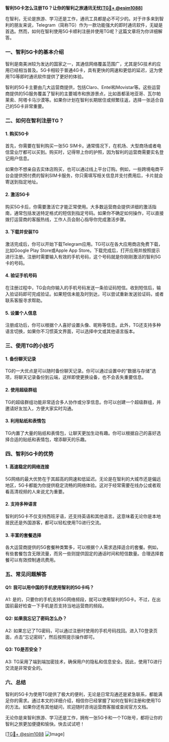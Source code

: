 **智利5G卡怎么注册TG？让你的智利之旅通讯无忧[[TG💪+ @esim1088](https://t.me/s/esim1088)]**

在智利，无论是旅游、学习还是工作，通讯工具都是必不可少的。对于许多来到智利的朋友来说，Telegram（简称TG）作为一款功能强大的即时通讯软件，无疑是首选。然而，如何在智利使用5G卡顺利注册并使用TG呢？这篇文章将为你详细解答。

### 一、智利5G卡的基本介绍

智利是南美洲较为发达的国家之一，其通信网络覆盖范围广，尤其是5G技术的应用已经相当普及。5G卡相较于普通4G卡，具有更快的网速和更低的延迟，这为使用TG等即时通讯软件提供了更好的体验。

智利的5G卡主要由几大运营商提供，包括Claro、Entel和Movistar等。这些运营商提供的5G服务覆盖了智利的主要城市和旅游景点，比如首都圣地亚哥、瓦尔帕莱索、阿塔卡马沙漠等。如果你计划在智利长期居住或频繁往返，选择一张适合自己的5G卡非常重要。

### 二、如何在智利注册TG？

#### 1. **购买5G卡**

首先，你需要在智利购买一张5G SIM卡。通常情况下，在机场、大型商场或者电信营业厅都可以买到。购买时，记得带上你的护照，因为智利的运营商需要实名登记用户信息。

如果你不想亲自去实体店购买，也可以通过线上平台订购。例如，一些跨境电商平台会提供预付费的智利SIM卡服务，你只需填写相关信息并支付费用后，卡片就会寄送到指定地址。

#### 2. **激活5G卡**

购买5G卡后，你需要激活它才能正常使用。大多数运营商会提供详细的激活指南，通常包括发送特定格式的短信到指定号码。如果你不确定如何操作，可以直接拨打运营商的客服热线，工作人员会耐心指导你完成激活步骤。

#### 3. **下载并安装TG**

激活完成后，你可以开始下载Telegram应用。TG可以在各大应用商店免费下载，比如Google Play Store或Apple App Store。下载完成后，打开应用并按照提示进行注册。注册时需要输入有效的手机号码，这个号码就是你刚刚激活的智利5G卡的号码。

#### 4. **验证手机号码**

在注册过程中，TG会向你输入的手机号码发送一条验证码短信。收到短信后，输入验证码即可完成验证。如果短信未能及时到达，可以尝试重新发送验证码，或者联系客服寻求帮助。

#### 5. **设置个人信息**

注册成功后，你可以根据个人喜好设置头像、昵称等信息。此外，TG还支持多种语言切换，如果你不习惯英文界面，可以选择中文或其他语言版本。

### 三、使用TG的小技巧

#### 1. **备份聊天记录**

TG的一大优点是可以随时备份聊天记录。你可以通过设置中的“数据与存储”选项，将聊天记录备份到云端，这样即使更换设备，也不会丢失重要信息。

#### 2. **使用超级群组**

TG的超级群组功能非常适合多人协作或分享信息。你可以创建一个超级群组，并邀请好友加入，方便大家实时沟通。

#### 3. **利用贴纸和表情包**

TG内置了大量的贴纸和表情包，让聊天更加生动有趣。你可以根据自己的喜好选择合适的贴纸和表情包，增添聊天的乐趣。

### 四、智利5G卡的优势

#### 1. **高速稳定的网络连接**

5G网络的最大优势在于其超高的网速和低延迟。无论是在智利的大城市还是偏远地区，5G卡都能为你提供稳定流畅的网络体验。这对于经常需要在线办公或者观看高清视频的人来说尤为重要。

#### 2. **支持多种语言**

智利的5G卡不仅支持西班牙语，还支持英语和其他语言。这意味着无论你是本地居民还是外国游客，都可以轻松使用TG进行交流。

#### 3. **丰富的套餐选择**

各大运营商提供的5G套餐种类繁多，可以根据个人需求选择适合的套餐。例如，有些套餐包含无限流量，而另一些则提供固定的通话时间和短信数量。合理选择套餐可以有效控制通讯费用。

### 五、常见问题解答

#### Q1: 我可以用中国的手机使用智利的5G卡吗？

A1: 是的，只要你的手机支持5G网络频段，就可以使用智利的5G卡。不过，在出国前最好检查一下手机是否支持当地运营商的频段。

#### Q2: 如果我忘记了密码怎么办？

A2: 如果忘记了TG密码，可以通过注册时使用的手机号码找回。进入TG登录页面，点击“忘记密码”，然后按照提示操作即可。

#### Q3: TG是否安全？

A3: TG采用了端到端加密技术，确保用户的隐私和信息安全。因此，使用TG进行交流是非常安全的。

### 六、总结

智利的5G卡为使用TG提供了极大的便利，无论是日常沟通还是紧急联系，都能满足你的需求。通过本文的详细介绍，相信你已经掌握了如何在智利注册和使用TG的方法。如果你还有其他疑问，欢迎随时咨询运营商客服或查阅官方文档。

无论你是来智利旅游、学习还是工作，拥有一张5G卡和一个TG账号，都将让你的智利之旅更加便捷和愉快。快去试试吧！

[[TG💪+ @esim1088](https://t.me/s/esim1088) ![Image](https://i.postimg.cc/4NQfJmqS/Snipaste-2025-05-13-00-14-12.png)]
